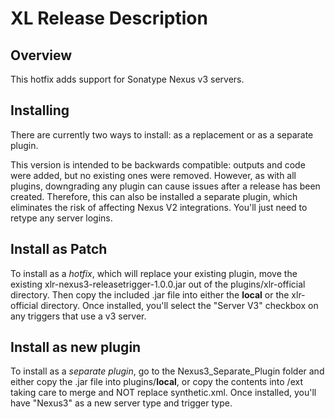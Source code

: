 # XL Release Description

## Overview

This hotfix adds support for Sonatype Nexus v3 servers.

## Installing

There are currently two ways to install: as a replacement or as a separate plugin.

This version is intended to be backwards compatible: outputs and code were added, but no existing ones were removed. However, as with all plugins, downgrading any plugin can cause issues after a release has been created. Therefore, this can also be installed a separate plugin, which eliminates the risk of affecting Nexus V2 integrations. You'll just need to retype any server logins.

## Install as Patch

To install as a *hotfix*, which will replace your existing plugin, move the existing xlr-nexus3-releasetrigger-1.0.0.jar out of the plugins/xlr-official directory. Then copy the included .jar file into either the __local__ or the xlr-official directory. Once installed, you'll select the "Server V3" checkbox on any triggers that use a v3 server.

## Install as new plugin

To install as a *separate plugin*, go to the Nexus3_Separate_Plugin folder and either copy the .jar file into plugins/__local__, or copy the contents into /ext taking care to merge and NOT replace synthetic.xml. Once installed, you'll have "Nexus3" as a new server type and trigger type.
